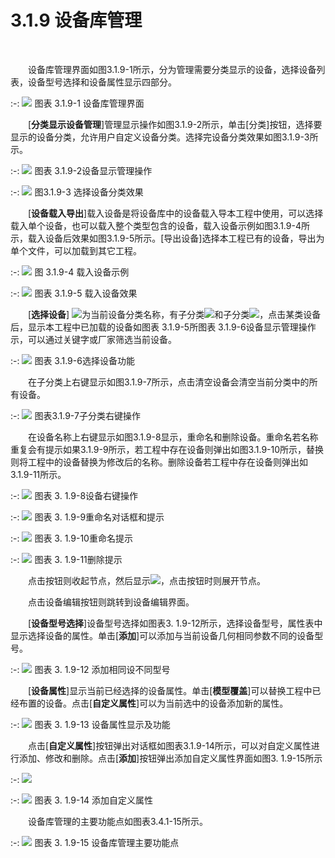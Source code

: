 

# 3.1.9 设备库管理
<br/>

&emsp;&emsp;设备库管理界面如图3.1.9-1所示，分为管理需要分类显示的设备，选择设备列表，设备型号选择和设备属性显示四部分。
<br/>

:-: ![](images/39.png)
图表 3.1.9-1 设备库管理界面
<br/>

&emsp;&emsp;[**分类显示设备管理**]管理显示操作如图3.1.9-2所示，单击\[分类\]按钮，选择要显示的设备分类，允许用户自定义设备分类。选择完设备分类效果如图3.1.9-3所示。
<br/>

:-: ![](images/40.png)
图表 3.1.9-2设备显示管理操作
<br/>

:-: ![](images/41.png)
图3.1.9-3 选择设备分类效果
<br/>

&emsp;&emsp;[**设备载入导出**]载入设备是将设备库中的设备载入导本工程中使用，可以选择载入单个设备，也可以载入整个类型包含的设备，载入设备示例如图3.1.9-4所示，载入设备后效果如图3.1.9-5所示。\[导出设备\]选择本工程已有的设备，导出为单个文件，可以加载到其它工程。
<br/>

:-: ![](images/42.png)
图 3.1.9-4 载入设备示例
<br/>

:-: ![](images/43.png)
图表 3.1.9-5 载入设备效果
<br/>

&emsp;&emsp;[**选择设备**] ![](images/screenshot_1620627395225.png)为当前设备分类名称，有子分类![ ](images/screenshot_1620627423087.png)和子分类![](images/screenshot_1620627475304.png)，点击某类设备后，显示本工程中已加载的设备如图表 3.1.9-5所图表 3.1.9-6设备显示管理操作示，可以通过关键字或厂家筛选当前设备。
<br/>

:-: ![](images/44.png)
图表 3.1.9-6选择设备功能
<br/>

&emsp;&emsp;在子分类上右键显示如图3.1.9-7所示，点击清空设备会清空当前分类中的所有设备。
<br/>

:-: ![](images/45.png)
图表3.1.9-7子分类右键操作
<br/>

&emsp;&emsp;在设备名称上右键显示如图3.1.9-8显示，重命名和删除设备。重命名若名称重复会有提示如果3.1.9-9所示，若工程中存在设备则弹出如图3.1.9-10所示，替换则将工程中的设备替换为修改后的名称。删除设备若工程中存在设备则弹出如3.1.9-11所示。
<br/>

:-: ![](images/46.png)
图表 3. 1.9-8设备右键操作
<br/>

:-: ![](images/47.png)
图表 3. 1.9-9重命名对话框和提示
<br/>

:-: ![](images/48.png)
图表 3. 1.9-10重命名提示
<br/>

:-: ![](images/49.png)
图表 3. 1.9-11删除提示
<br/>

&emsp;&emsp;点击按钮则收起节点，然后显示![](images/screenshot_1620627827984.png)，点击按钮时则展开节点。

&emsp;&emsp;点击设备编辑按钮则跳转到设备编辑界面。

&emsp;&emsp;[**设备型号选择**\]设备型号选择如图表3. 1.9-12所示，选择设备型号，属性表中显示选择设备的属性。单击\[**添加**\]可以添加与当前设备几何相同参数不同的设备型号。
<br/>

:-: ![](images/50.png)
图表 3\. 1.9-12 添加相同设不同型号
<br/>

&emsp;&emsp;[**设备属性**\]显示当前已经选择的设备属性。单击\[**模型覆盖**\]可以替换工程中已经布置的设备。点击[**自定义属性**\]可以为当前选中的设备添加新的属性。
<br/>

:-: ![](images/51.png)
图表 3. 1.9-13 设备属性显示及功能
<br/>

&emsp;&emsp;点击[**自定义属性**\]按钮弹出对话框如图表3.1.9-14所示，可以对自定义属性进行添加、修改和删除。点击[**添加**]按钮弹出添加自定义属性界面如图3. 1.9-15所示
<br/>

:-: ![](images/52.png)
<br/>

:-: ![](images/53.png)
图表 3. 1.9-14 添加自定义属性
<br/>

&emsp;&emsp;设备库管理的主要功能点如图表3.4.1-15所示。
<br/>

:-: ![](images/54.png)
图表 3. 1.9-15 设备库管理主要功能点
<br/>

